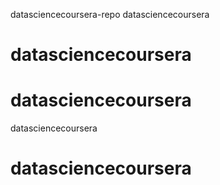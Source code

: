  datasciencecoursera-repo
 datasciencecoursera
# datasciencecoursera
# datasciencecoursera
 datasciencecoursera
# datasciencecoursera
